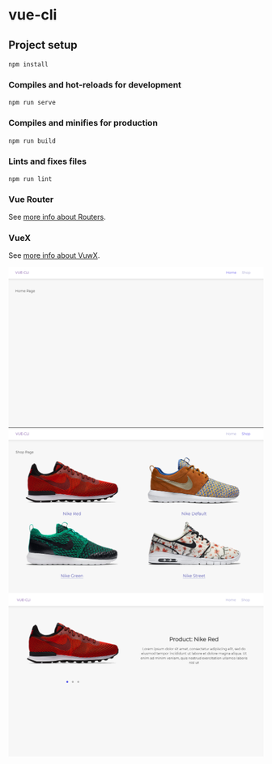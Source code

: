 # vue-cli

## Project setup
```
npm install
```

### Compiles and hot-reloads for development
```
npm run serve
```

### Compiles and minifies for production
```
npm run build
```

### Lints and fixes files
```
npm run lint
```

### Vue Router
See [more info about Routers](https://router.vuejs.org/).

### VueX
See [more info about VuwX](https://vuex.vuejs.org/).

![alt text](src/assets/img/Screenshot_1.png)
![alt text](src/assets/img/Screenshot_2.png)
![alt text](src/assets/img/Screenshot_3.png)